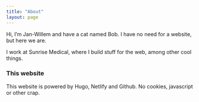 ```yaml
---
title: "About"
layout: page
---
```


Hi, I’m Jan-Willem and have a cat named Bob. I have no need for a website, but here we are.

I work at Sunrise Medical, where I build stuff for the web, among other cool things. 

### This website

This website is powered by Hugo, Netlify and Github. No cookies, javascript or other crap.
